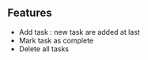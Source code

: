 ## Features
- Add task : new task are added at last 
- Mark task as complete 
- Delete all tasks 
 
